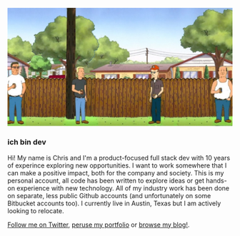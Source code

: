 ![King of the Hill characters social distancing drinking beers](https://github.com/ichbindev/ichbindev/blob/master/src/img/blog/koth.jpg)

### ich bin dev

Hi! My name is Chris and I'm a product-focused full stack dev with 10 years of experince exploring new opportunities. I want to work somewhere that I can make a positive impact, both for the company and society. This is my personal account, all code has been written to explore ideas or get hands-on experience with new technology. All of my industry work has been done on separate, less public Github accounts (and unfortunately on some Bitbucket accounts too). I currently live in Austin, Texas but I am actively looking to relocate.

[Follow me on Twitter](https://www.twitter.com/ichbindev), [peruse my portfolio](https://mlin.ac) or [browse my blog!](https://ichbindev.github.io/ichbindev).

<!--
**cmlinac/cmlinac** is a ✨ _special_ ✨ repository because its `README.md` (this file) appears on your GitHub profile.

Here are some ideas to get you started:

- 🔭 I’m currently working on ...
- 🌱 I’m currently learning ...
- 👯 I’m looking to collaborate on ...
- 🤔 I’m looking for help with ...
- 💬 Ask me about ...
- 📫 How to reach me: ...
- 😄 Pronouns: ...
- ⚡ Fun fact: ...
-->
